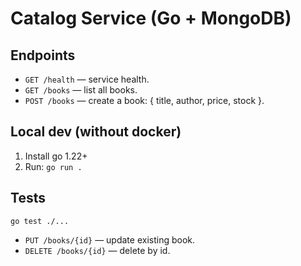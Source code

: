 # Catalog Service (Go + MongoDB)

## Endpoints
- `GET /health` — service health.
- `GET /books` — list all books.
- `POST /books` — create a book: { title, author, price, stock }.

## Local dev (without docker)
1. Install go 1.22+
2. Run: `go run .`

## Tests
```
go test ./...
```

- `PUT /books/{id}` — update existing book.
- `DELETE /books/{id}` — delete by id.
